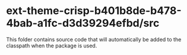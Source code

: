 # ext-theme-crisp-b401b8de-b478-4bab-a1fc-d3d39294efbd/src

This folder contains source code that will automatically be added to the classpath when
the package is used.
